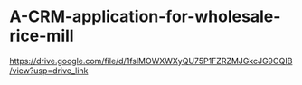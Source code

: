 # A-CRM-application-for-wholesale-rice-mill

https://drive.google.com/file/d/1fslMOWXWXyQU75P1FZRZMJGkcJG9OQIB/view?usp=drive_link
